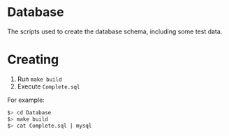 # Database
The scripts used to create the database schema, including some test data.

# Creating

1. Run `make build`
2. Execute `Complete.sql`

For example:
```sh
$> cd Database
$> make build
$> cat Complete.sql | mysql
```
